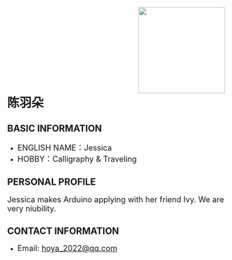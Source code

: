 <div style="float: right; margin-left: 500px;"><img width="200" src="https://github.com/NexMaker-Fab/2024ZWU-IS-BUNBUN/raw/f01e0df987d35c9d4a48c9a76bff612d84ee472c/images/%E9%99%88%E7%BE%BD%E6%9C%B5.jpg"></div>

# 陈羽朵

## BASIC INFORMATION

- <font size="4">ENGLISH NAME：Jessica</font>
- <font size="4">HOBBY：Calligraphy & Traveling</font>


## PERSONAL PROFILE

<font size="4">Jessica makes Arduino applying with her friend Ivy. We are very niubility.</font>


## CONTACT INFORMATION

- <font size="4">Email: hoya_2022@qq.com</font>